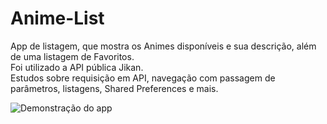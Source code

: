 # Anime-List
App de listagem, que mostra os Animes disponíveis e sua descrição, além de uma listagem de Favoritos. <br>
Foi utilizado a API pública Jikan. <br>
Estudos sobre requisição em API, navegação com passagem de parâmetros, listagens, Shared Preferences e mais.<br>

![Demonstração do app](https://github.com/loryalves/Anime-List/blob/master/app/demo.gif)
